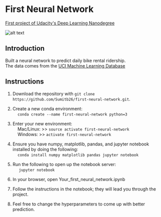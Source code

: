 # First Neural Network
[First project of Udacity's Deep Learning Nanodegree](https://www.youtube.com/watch?time_continue=8&v=dOwEDeJp8yw)

![alt text](https://camo.githubusercontent.com/4d3220ac9078721cbfe49320d0b72d6aa97523a5/68747470733a2f2f64313768323774366835313561352e636c6f756466726f6e742e6e65742f746f706865722f323031372f4a616e756172792f35383862636366325f70726f6a6563742d706167652d6461726b2d6f7665726c61792f70726f6a6563742d706167652d6461726b2d6f7665726c61792e6a7067)

## Introduction
Built a neural network to predict daily bike rental ridership.<br />
The data comes from the [UCI Machine Learning Database](https://archive.ics.uci.edu/ml/datasets/Bike+Sharing+Dataset)

## Instructions
1. Download the repository with `git clone https://github.com/Sumitb26/first-neural-network.git`.
2. Create a new conda environment:<br />
    &nbsp;&nbsp;&nbsp;&nbsp;`conda create --name first-neural-network python=3`
   
3. Enter your new environment:<br />
    &nbsp;&nbsp;&nbsp;&nbsp;Mac/Linux: >> `source activate first-neural-network`<br />
    &nbsp;&nbsp;&nbsp;&nbsp;Windows: >> `activate first-neural-network`
    
4. Ensure you have numpy, matplotlib, pandas, and jupyter notebook installed by doing the following:<br />
    &nbsp;&nbsp;&nbsp;&nbsp;`conda install numpy matplotlib pandas jupyter notebook`
    
5. Run the following to open up the notebook server:<br />
    &nbsp;&nbsp;&nbsp;&nbsp; `jupyter notebook`
    
6. In your browser, open Your_first_neural_network.ipynb
7. Follow the instructions in the notebook; they will lead you through the project.
8. Feel free to change the hyperparameters to come up with better prediction.
